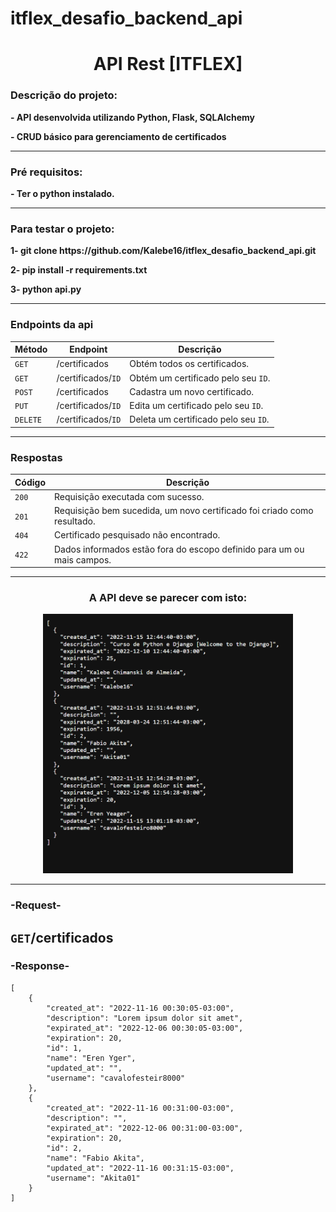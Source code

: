 # itflex_desafio_backend_api

<h1 align="center">API Rest [ITFLEX]</h1>

<h3>Descrição do projeto:</h3>
<p><strong>- API desenvolvida utilizando Python, Flask, SQLAlchemy</strong></p>
<p><strong>- CRUD básico para gerenciamento de certificados</strong></p>
<hr>



<h3>Pré requisitos:</h3>
<p><strong>- Ter o python instalado.</strong></p>
<hr>

<h3>Para testar o projeto:</h3>
<p><strong>1- git clone https://github.com/Kalebe16/itflex_desafio_backend_api.git</strong></p>
<p><strong>2- pip install -r requirements.txt</strong></p>
<p><strong>3- python api.py</strong></p>
<hr>



<h3>Endpoints da api</h3>

| Método   | Endpoint | Descrição  |
| -------- | -------- | ---------- |
| `GET`    | /certificados  | Obtém todos os certificados. | 
| `GET`    | /certificados/`ID` | Obtém um certificado pelo seu `ID`. |
| `POST`   | /certificados  | Cadastra um novo certificado. |
| `PUT`    | /certificados/`ID` | Edita um certificado pelo seu `ID`. |
| `DELETE` | /certificados/`ID` | Deleta um certificado pelo seu `ID`. |
<hr>

<h3>Respostas</h3>

| Código  | Descrição                                                              |
| ------- | ---------------------------------------------------------------------- |
| `200`     | Requisição executada com sucesso.                                      |
| `201`     | Requisição bem sucedida, um novo certificado foi criado como resultado.|
| `404`     | Certificado pesquisado não encontrado.                                 |
| `422`     | Dados informados estão fora do escopo definido para um ou mais campos. |

<hr>

<h3 align="center">A API deve se parecer com isto:</h3>
<div align="center"><img width=400 src="./imgs_readme/img_get_all.png"></div>
<hr>

<h3>-Request-</h3> 

## `GET`/certificados

<h3>-Response-</h3>

```
[
    {
        "created_at": "2022-11-16 00:30:05-03:00",
        "description": "Lorem ipsum dolor sit amet",
        "expirated_at": "2022-12-06 00:30:05-03:00",
        "expiration": 20,
        "id": 1,
        "name": "Eren Yger",
        "updated_at": "",
        "username": "cavalofesteir8000"
    },
    {
        "created_at": "2022-11-16 00:31:00-03:00",
        "description": "",
        "expirated_at": "2022-12-06 00:31:00-03:00",
        "expiration": 20,
        "id": 2,
        "name": "Fabio Akita",
        "updated_at": "2022-11-16 00:31:15-03:00",
        "username": "Akita01"
    }
]
```


